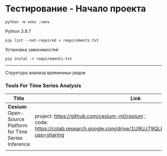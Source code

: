 # Тестирование - Начало проекта

```
python -m venv .venv
```
Python 3.9.7
```
pip list --not-required > requirements.txt
```
Установка зависимостей
```
pip instal -r requirements.txt
```

----------------------------------
Структура анализа временных рядов

### Tools For Time Series Analysis

|Title  |Link|Year|
|  ----  |  ----  |  ----  |
|**Cesium**: Open-Source Platform for Time Series Inference| project: https://github.com/cesium-ml/cesium ;<br />code: https://colab.research.google.com/drive/1U9UJ79QLKDS_lcmR1hqmFKkqGs5tcgnH?usp=sharing| 2021| 
| | |  |